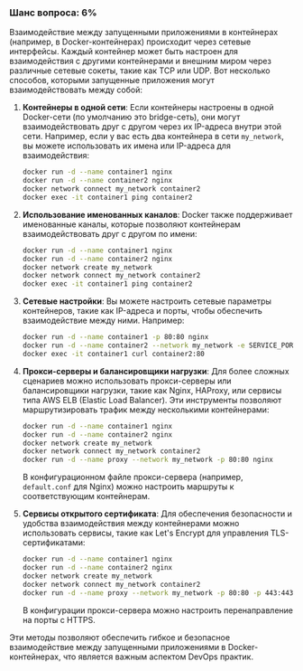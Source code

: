 ### Шанс вопроса: 6%

Взаимодействие между запущенными приложениями в контейнерах (например, в Docker-контейнерах) происходит через сетевые интерфейсы. Каждый контейнер может быть настроен для взаимодействия с другими контейнерами и внешним миром через различные сетевые сокеты, такие как TCP или UDP. Вот несколько способов, которыми запущенные приложения могут взаимодействовать между собой:

1. **Контейнеры в одной сети**: Если контейнеры настроены в одной Docker-сети (по умолчанию это bridge-сеть), они могут взаимодействовать друг с другом через их IP-адреса внутри этой сети. Например, если у вас есть два контейнера в сети `my_network`, вы можете использовать их имена или IP-адреса для взаимодействия:
   ```bash
   docker run -d --name container1 nginx
   docker run -d --name container2 nginx
   docker network connect my_network container2
   docker exec -it container1 ping container2
   ```

2. **Использование именованных каналов**: Docker также поддерживает именованные каналы, которые позволяют контейнерам взаимодействовать друг с другом по имени:
   ```bash
   docker run -d --name container1 nginx
   docker run -d --name container2 nginx
   docker network create my_network
   docker network connect my_network container2
   docker exec -it container1 ping container2
   ```

3. **Сетевые настройки**: Вы можете настроить сетевые параметры контейнеров, такие как IP-адреса и порты, чтобы обеспечить взаимодействие между ними. Например:
   ```bash
   docker run -d --name container1 -p 80:80 nginx
   docker run -d --name container2 --network my_network -e SERVICE_PORT=80 nginx
   docker exec -it container1 curl container2:80
   ```

4. **Прокси-серверы и балансировщики нагрузки**: Для более сложных сценариев можно использовать прокси-серверы или балансировщики нагрузки, такие как Nginx, HAProxy, или сервисы типа AWS ELB (Elastic Load Balancer). Эти инструменты позволяют маршрутизировать трафик между несколькими контейнерами:
   ```bash
   docker run -d --name container1 nginx
   docker run -d --name container2 nginx
   docker network create my_network
   docker network connect my_network container2
   docker run -d --name proxy --network my_network -p 80:80 nginx
   ```
   В конфигурационном файле прокси-сервера (например, `default.conf` для Nginx) можно настроить маршруты к соответствующим контейнерам.

5. **Сервисы открытого сертификата**: Для обеспечения безопасности и удобства взаимодействия между контейнерами можно использовать сервисы, такие как Let's Encrypt для управления TLS-сертификатами:
   ```bash
   docker run -d --name container1 nginx
   docker run -d --name container2 nginx
   docker network create my_network
   docker network connect my_network container2
   docker run -d --name proxy --network my_network -p 80:80 -p 443:443 nginx
   ```
   В конфигурации прокси-сервера можно настроить перенаправление на порты с HTTPS.

Эти методы позволяют обеспечить гибкое и безопасное взаимодействие между запущенными приложениями в Docker-контейнерах, что является важным аспектом DevOps практик.